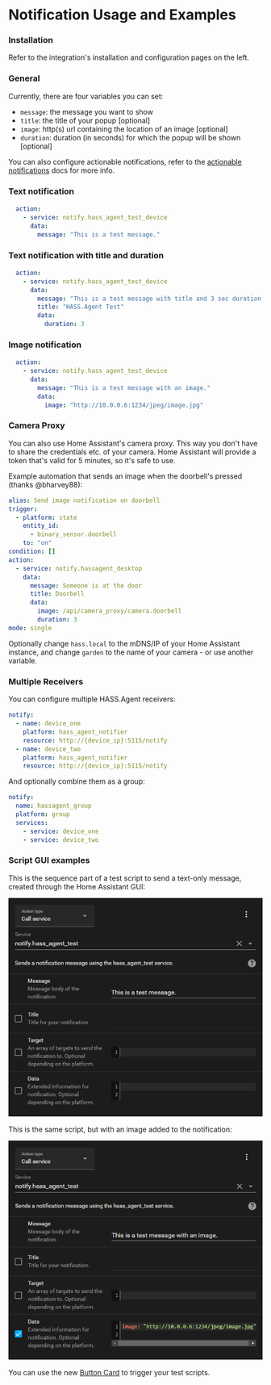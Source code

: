 # Notification Usage and Examples

### Installation

Refer to the integration's installation and configuration pages on the left.

### General

Currently, there are four variables you can set:

 * `message`: the message you want to show
 * `title`: the title of your popup [optional]
 * `image`: http(s) url containing the location of an image [optional]
 * `duration`: duration (in seconds) for which the popup will be shown [optional]

You can also configure actionable notifications, refer to the [actionable notifications](https://hassagent.readthedocs.io/en/latest/notifications/new/notification-actionable/) docs for more info.

### Text notification

```yaml
  action:
    - service: notify.hass_agent_test_device
      data:
        message: "This is a test message."
```

### Text notification with title and duration

```yaml
  action:
    - service: notify.hass_agent_test_device
      data:
        message: "This is a test message with title and 3 sec duration."
        title: "HASS.Agent Test"
        data:
          duration: 3
```

### Image notification

```yaml
  action:
    - service: notify.hass_agent_test_device
      data:
        message: "This is a test message with an image."
        data:
          image: "http://10.0.0.6:1234/jpeg/image.jpg"
```

### Camera Proxy

You can also use Home Assistant's camera proxy. This way you don't have to share the credentials etc. of your camera. Home Assistant will provide a token that's valid for 5 minutes, so it's safe to use.

Example automation that sends an image when the doorbell's pressed (thanks @bharvey88):

```yaml
alias: Send image notification on doorbell
trigger:
  - platform: state
    entity_id:
      - binary_sensor.doorbell
    to: "on"
condition: []
action:
  - service: notify.hassagent_desktop
    data:
      message: Someone is at the door
      title: Doorbell
      data:
        image: /api/camera_proxy/camera.doorbell
        duration: 3
mode: single
```

Optionally change `hass.local` to the mDNS/IP of your Home Assistant instance, and change `garden` to the name of your camera - or use another variable.

### Multiple Receivers

You can configure multiple HASS.Agent receivers:

```yaml
notify:
  - name: device_one
    platform: hass_agent_notifier
    resource: http://{device_ip}:5115/notify
  - name: device_two
    platform: hass_agent_notifier
    resource: http://{device_ip}:5115/notify
```

And optionally combine them as a group:

```yaml
notify:
  name: hassagent_group
  platform: group
  services:
    - service: device_one
    - service: device_two
```

### Script GUI examples

This is the sequence part of a test script to send a text-only message, created through the Home Assistant GUI:

![Script Test Notification](https://raw.githubusercontent.com/LAB02-Research/HASS.Agent/main/images/notifier_script_example.png)

This is the same script, but with an image added to the notification:

![Script Test Image Notification](https://raw.githubusercontent.com/LAB02-Research/HASS.Agent/main/images/notifier_script_image_example.png)

You can use the new <a href="https://www.home-assistant.io/lovelace/button/" target="_blank">Button Card</a> to trigger your test scripts.
